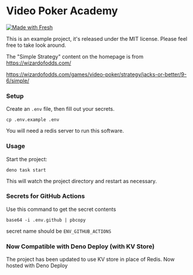 # Video Poker Academy

[![Made with Fresh](https://fresh.deno.dev/fresh-badge.svg)](https://fresh.deno.dev)

This is an example project, it's released under the MIT license. Please feel
free to take look around.

The "Simple Strategy" content on the homepage is from https://wizardofodds.com/

https://wizardofodds.com/games/video-poker/strategy/jacks-or-better/9-6/simple/

### Setup

Create an `.env` file, then fill out your secrets.

```
cp .env.example .env
```

You will need a redis server to run this software.

### Usage

Start the project:

```
deno task start
```

This will watch the project directory and restart as necessary.

### Secrets for GitHub Actions

Use this command to get the secret contents

```
base64 -i .env.github | pbcopy
```

secret name should be `ENV_GITHUB_ACTIONS`

### Now Compatible with Deno Deploy (with KV Store)

The project has been updated to use KV store in place of Redis. Now hosted with
Deno Deploy
